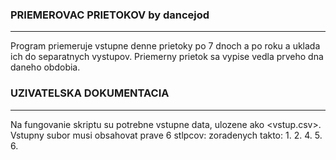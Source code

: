 ### PRIEMEROVAC PRIETOKOV by dancejod
---
Program priemeruje vstupne denne prietoky po 7 dnoch a po roku a uklada ich do separatnych vystupov. Priemerny prietok sa vypise vedla prveho dna daneho obdobia.


### UZIVATELSKA DOKUMENTACIA
---
Na fungovanie skriptu su potrebne vstupne data, ulozene ako <vstup.csv>. Vstupny subor musi obsahovat prave 6 stlpcov: zoradenych takto:
1. 
2.
4.
5.
6.